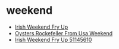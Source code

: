 # weekend

 * [Irish Weekend Fry Up](../../index/i/irish-weekend-fry-up-51145610.json)
 * [Oysters Rockefeller From Usa Weekend](../../index/o/oysters-rockefeller-from-usa-weekend.json)
 * [Irish Weekend Fry Up 51145610](../../index/i/irish-weekend-fry-up-51145610.json)
